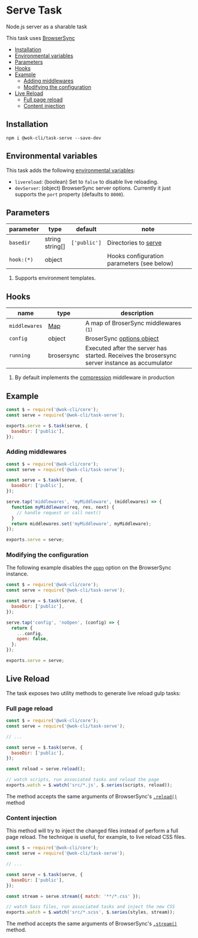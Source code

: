 # Serve Task

Node.js server as a sharable task

This task uses [BrowserSync](https://www.browsersync.io/)

<!-- TOC -->

- [Installation](#installation)
- [Environmental variables](#environmental-variables)
- [Parameters](#parameters)
- [Hooks](#hooks)
- [Example](#example)
  - [Adding middlewares](#adding-middlewares)
  - [Modifying the configuration](#modifying-the-configuration)
- [Live Reload](#live-reload)
  - [Full page reload](#full-page-reload)
  - [Content injection](#content-injection)

<!-- /TOC -->

## Installation

```
npm i @wok-cli/task-serve --save-dev
```

## Environmental variables

This task adds the following [environmental variables](packages/core/configuration#env):

- `livereload`: (boolean) Set to `false` to disable live reloading.
- `devServer`: (object) BrowserSync server options. Currently it just supports the `port` property (defaults to `8000`).

## Parameters

| parameter  | type               | default      | note                                       |
| ---------- | ------------------ | ------------ | ------------------------------------------ |
| `basedir`  | string<br>string[] | `['public']` | Directories to [serve][1]                  |
| `hook:(*)` | object             |              | Hooks configuration parameters (see below) |

1. Supports environment templates.

[1]: https://www.browsersync.io/docs/options#option-server

## Hooks

| name          | type       | description                                                                                   |
| ------------- | ---------- | --------------------------------------------------------------------------------------------- |
| `middlewares` | [Map][1]   | A map of BroserSync middlewares <sup>(1)</sup>                                                |
| `config`      | object     | BroserSync [options object][3]                                                                |
| `running`     | brosersync | Executed after the server has started. Receives the brosersync server instance as accumulator |

1. By default implements the [compression](https://www.npmjs.com/package/compression) middleware in production

[1]: https://developer.mozilla.org/en-US/docs/Web/JavaScript/Reference/Global_Objects/Map
[2]: https://www.browsersync.io/docs/options#option-middleware
[3]: https://www.browsersync.io/docs/options

## Example

```js
const $ = require('@wok-cli/core');
const serve = require('@wok-cli/task-serve');

exports.serve = $.task(serve, {
  baseDir: ['public'],
});
```

### Adding middlewares

```js
const $ = require('@wok-cli/core');
const serve = require('@wok-cli/task-serve');

const serve = $.task(serve, {
  baseDir: ['public'],
});

serve.tap('middlewares', 'myMiddleware', (middlewares) => {
  function myMiddleware(req, res, next) {
    // handle request or call next()
  }
  return middlewares.set('myMiddleware', myMiddleware);
});

exports.serve = serve;
```

### Modifying the configuration

The following example disables the [`open`](https://www.browsersync.io/docs/options#option-open) option on the BrowserSync instance.

```js
const $ = require('@wok-cli/core');
const serve = require('@wok-cli/task-serve');

const serve = $.task(serve, {
  baseDir: ['public'],
});

serve.tap('config', 'noOpen', (config) => {
  return {
    ...config,
    open: false,
  };
});

exports.serve = serve;
```

## Live Reload

The task exposes two utility methods to generate live reload gulp tasks:

### Full page reload

```js
const $ = require('@wok-cli/core');
const serve = require('@wok-cli/task-serve');

// ...

const serve = $.task(serve, {
  baseDir: ['public'],
});

const reload = serve.reload();

// watch scripts, run associated tasks and reload the page
exports.watch = $.watch('src/*.js', $.series(scripts, reload));
```

The method accepts the same arguments of BrowserSync's [`.reload()`](https://www.browsersync.io/docs/api#api-reload) method

### Content injection

This method will try to inject the changed files instead of perform a full page reload.
The technique is useful, for example, to live reload CSS files.

```js
const $ = require('@wok-cli/core');
const serve = require('@wok-cli/task-serve');

// ...

const serve = $.task(serve, {
  baseDir: ['public'],
});

const stream = serve.stream({ match: '**/*.css' });

// watch Sass files, run associated tasks and inject the new CSS
exports.watch = $.watch('src/*.scss', $.series(styles, stream));
```

The method accepts the same arguments of BrowserSync's [`.stream()`](https://www.browsersync.io/docs/api#api-stream) method.

